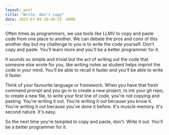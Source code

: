 ```yaml
---
layout: post
title: "Write, don't copy"
date: 2023-07-09 20:49:35 -0400
---
```


Often times as programmers, we use tools like LLMV to copy and paste code from one place to another. We can debate the pros and cons of this another day but my challenge to you is to write the code yourself. Don't copy and paste. You'll learn more and you'll be a better programmer for it.

It sounds so simple and trivial but the act of writing out the code that someone else wrote for you, like writing notes as student helps imprint the code in your mind. You'll be able to recall it faster and you'll be able to write it faster.

Think of your favourite language or framework. When you have that fresh command prompt and you go in to create a new project, to init your git repo, to create a new file, to write your first line of code, you're not copying and pasting. You're writing it out. You're writing it out because you know it. You're writing it out because you've done it before. It's muscle memory. It's second nature. It's easy.

So the next time you're tempted to copy and paste, don't. Write it out. You'll be a better programmer for it.
